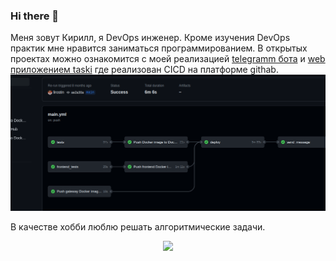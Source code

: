 ### Hi there 👋

Меня зовут Кирилл, я DevOps инженер.
Кроме изучения DevOps практик мне нравится заниматься программированием.
В открытых проектах можно ознакомится с моей реализацией [telegramm бота](https://github.com/lirostin/homework_bot) и [web приложением taski](https://github.com/lirostin/taski-docker) где реализован CICD на платформе githab. 
![alt text](image.png)

В качестве хобби люблю решать алгоритмические задачи.
<div align="center">

[![](https://leetcard.jacoblin.cool/lirostin?ext=contest)](https://leetcode.com/lirostin/)

</div>
<!--
<div align="center">
![Python](https://img.shields.io/badge/Python-FFD43B?style=for-the-badge&logo=python&logoColor=blue) 
![Poetry](https://img.shields.io/badge/Poetry-1e293b?style=for-the-badge&logo=poetry&logoColor=#1e293b)
![SQLAlchemy](https://img.shields.io/badge/SQLAlchemy-blue.svg?logoColor=white&style=for-the-badge&color=red)
![Django REST](https://img.shields.io/badge/django%20rest-ff1709?style=for-the-badge&logo=django&logoColor=white) 
![Jupyter](https://img.shields.io/badge/Jupyter-F37626.svg?&style=for-the-badge&logo=Jupyter&logoColor=white)
![Nginx](https://img.shields.io/badge/Nginx-009639?style=for-the-badge&logo=nginx&logoColor=white)
![PostgreSQL](https://img.shields.io/badge/PostgreSQL-316192?style=for-the-badge&logo=postgresql&logoColor=white)
![Sqlite](https://img.shields.io/badge/Sqlite-003B57?style=for-the-badge&logo=sqlite&logoColor=white)
![Docker](https://img.shields.io/badge/Docker-2CA5E0?style=for-the-badge&logo=docker&logoColor=white)
![GitHub_Actions](https://img.shields.io/badge/GitHub_Actions-2088FF?style=for-the-badge&logo=github-actions&logoColor=white)
![VSCode](https://img.shields.io/badge/VSCode-0078D4?style=for-the-badge&logo=visual%20studio%20code&logoColor=white)
![Postman](https://img.shields.io/badge/Postman-FF6C37?style=for-the-badge&logo=Postman&logoColor=white)
![GIT](https://img.shields.io/badge/GIT-E44C30?style=for-the-badge&logo=git&logoColor=white)
![Make](https://img.shields.io/badge/Make-6D00CC?style=for-the-badge&logo=Make&logoColor=white)
[![GitHub stats](https://github-readme-stats.vercel.app/api?username=sentenzo&theme=dark&show_icons=true&icon_color=ffa116&ring_color=ffa116&hide_title=true&rank_icon=github)](https://github.com/sentenzo)
</div>
-->
